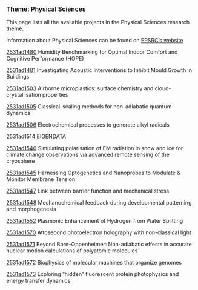 ### Theme: Physical Sciences

This page lists all the available projects in the Physical Sciences research theme.

Information about Physical Sciences can be found on [EPSRC’s website](https://www.ukri.org/what-we-offer/browse-our-areas-of-investment-and-support/physical-sciences-theme/)

[2531ad1480](../projects/2531ad1480.md) Humidity Benchmarking for Optimal Indoor Comfort and Cognitive Performance (HOPE)

[2531ad1481](../projects/2531ad1481.md) Investigating Acoustic Interventions to Inhibit Mould Growth in Buildings

[2531ad1503](../projects/2531ad1503.md) Airborne microplastics: surface chemistry and cloud-crystallisation properties

[2531ad1505](../projects/2531ad1505.md) Classical-scaling methods for non-adiabatic quantum dynamics

[2531ad1506](../projects/2531ad1506.md) Electrochemical processes to generate alkyl radicals

[2531ad1514](../projects/2531ad1514.md) EIGENDATA

[2531ad1540](../projects/2531ad1540.md) Simulating polarisation of EM radiation in snow and ice for climate change observations via advanced remote sensing of the cryosphere

[2531ad1545](../projects/2531ad1545.md) Harnessing Optogenetics and Nanoprobes to Modulate & Monitor Membrane Tension

[2531ad1547](../projects/2531ad1547.md) Link between barrier function and mechanical stress

[2531ad1548](../projects/2531ad1548.md) Mechanochemical feedback during developmental patterning and morphogenesis

[2531ad1552](../projects/2531ad1552.md) Plasmonic Enhancement of Hydrogen from Water Splitting

[2531ad1570](../projects/2531ad1570.md) Attosecond photoelectron holography with non-classical light

[2531ad1571](../projects/2531ad1571.md) Beyond Born–Oppenheimer: Non-adiabatic effects in accurate nuclear motion calculations of polyatomic molecules

[2531ad1572](../projects/2531ad1572.md) Biophysics of molecular machines that organize genomes

[2531ad1573](../projects/2531ad1573.md) Exploring “hidden” fluorescent protein photophysics and energy transfer dynamics

